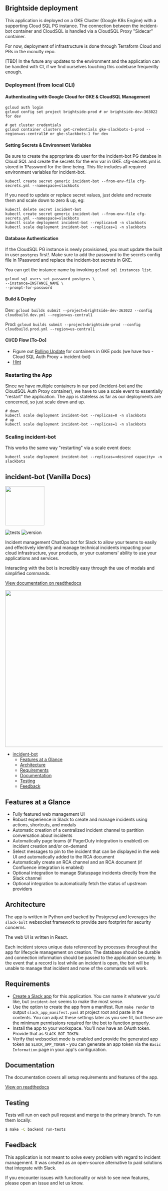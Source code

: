## Brightside deployment
This application is deployed on a GKE Cluster (Google K8s Engine) with a supporting Cloud SQL PG instance.
The connection between the incident-bot container and CloudSQL is handled via a CloudSQL Proxy "Sidecar" container.

For now, deployment of infrastructure is done through Terraform Cloud and PRs in the mcnulty repo.

[TBD] In the future any updates to the environment and the application can be handled with CI, if we find ourselves touching this codebase frequently enough.

### Deployment (from local CLI)

#### Authenticating with Google Cloud for GKE & CloudSQL Management

```
gcloud auth login
gcloud config set project brightside-prod # or brightside-dev-363022 for dev

# get cluster credentials
gcloud container clusters get-credentials gke-slackbots-1-prod --region=us-central1# or gke-slackbots-1 for dev
```

#### Setting Secrets & Environment Variables

Be sure to create the appropriate db user for the incident-bot PG databse in Cloud SQL and create the secrets for the env var in GKE.
cfg-secrets.yml is stored in 1Password for the time being. This file includes all required environment variables for incident-bot.

```
kubectl create secret generic incident-bot --from-env-file cfg-secrets.yml --namespace=slackbots
```

If you need to update or replace secret values, just delete and recreate them and scale down to zero & up, eg:

```
kubectl delete secret incident-bot
kubectl create secret generic incident-bot --from-env-file cfg-secrets.yml --namespace=slackbots
kubectl scale deployment incident-bot --replicas=0 -n slackbots
kubectl scale deployment incident-bot --replicas=1 -n slackbots
```

#### Database Authentication

If the CloudSQL PG instance is newly provisioned, you must update the built in user `postgres` first!. Make sure to add the password to the secrets config file in 1Password and replace the incident-bot secrets in GKE.

You can get the instance name by invoking `gcloud sql instances list`.

```
gcloud sql users set-password postgres \
--instance=INSTANCE_NAME \
--prompt-for-password
```

#### Build & Deploy

Dev: `gcloud builds submit --project=brightside-dev-363022 --config cloudbuild.dev.yml --region=us-central1`

Prod: `gcloud builds submit --project=brightside-prod --config cloudbuild.prod.yml --region=us-central1`

#### CI/CD Flow [To-Do]

- Figure out [Rolling Update](https://cloud.google.com/kubernetes-engine/docs/how-to/updating-apps) for containers in GKE pods (we have two - Cloud SQL Auth Proxy + incident-bot)
- [Hint](https://stackoverflow.com/a/40368520/5842023)

### Restarting the App

Since we have multiple containers in our pod (incident-bot and the CloudSQL Auth Proxy container), we have to use a scale event to essentially "restart" the application. The app is stateless as far as our deployments are concerned, so just scale down and up.

```
# down
kubectl scale deployment incident-bot --replicas=0 -n slackbots
# up
kubectl scale deployment incident-bot --replicas=1 -n slackbots
```

### Scaling incident-bot

This works the same way "restarting" via a scale event does:

```
kubectl scale deployment incident-bot --replicas=<desired capacity> -n slackbots
```

## incident-bot (Vanilla Docs)

<img src="https://github.com/echoboomer/incident-bot/blob/main/assets/bot.png" width="125" height="125">

![tests](https://github.com/echoboomer/incident-bot/actions/workflows/tests.yml/badge.svg)
![version](https://img.shields.io/github/v/release/echoboomer/incident-bot)

Incident management ChatOps bot for Slack to allow your teams to easily and effectively identify and manage technical incidents impacting your cloud infrastructure, your products, or your customers' ability to use your applications and services.

Interacting with the bot is incredibly easy through the use of modals and simplified commands.

[View documentation on readthedocs](https://incident-bot.readthedocs.io/en/latest/)

<img src="https://github.com/echoboomer/incident-bot/blob/main/assets/incident-bot-demo-1.gif" width="700" height="500" />

- [incident-bot](#incident-bot)
  - [Features at a Glance](#features-at-a-glance)
  - [Architecture](#architecture)
  - [Requirements](#requirements)
  - [Documentation](#documentation)
  - [Testing](#testing)
  - [Feedback](#feedback)

## Features at a Glance

- Fully featured web management UI
- Robust experience in Slack to create and manage incidents using actions, shortcuts, and modals
- Automatic creation of a centralized incident channel to partition conversation about incidents
- Automatically page teams (if PagerDuty integration is enabled) on incident creation and/or on-demand
- Select messages to pin to the incident that can be displayed in the web UI and automatically added to the RCA document
- Automatically create an RCA channel and an RCA document (if Confluence integration is enabled)
- Optional integration to manage Statuspage incidents directly from the Slack channel
- Optional integration to automatically fetch the status of upstream providers

## Architecture

The app is written in Python and backed by Postgresql and leverages the `slack-bolt` websocket framework to provide zero footprint for security concerns.

The web UI is written in React.

Each incident stores unique data referenced by processes throughout the app for lifecycle management on creation. The database should be durable and connection information should be passed to the application securely. In the event that a record is lost while an incident is open, the bot will be unable to manage that incident and none of the commands will work.

## Requirements

- [Create a Slack app](https://api.slack.com/apps?new_app=1) for this application. You can name it whatever you'd like, but `incident-bot` seems to make the most sense.
- Use the option to create the app from a manifest. Run `make render` to output `slack_app_manifest.yaml` at project root and paste in the contents. You can adjust these settings later as you see fit, but these are the minimum permissions required for the bot to function properly.
- Install the app to your workspace. You'll now have an OAuth token. Provide that as `SLACK_BOT_TOKEN`.
- Verify that websocket mode is enabled and provide the generated app token as `SLACK_APP_TOKEN` - you can generate an app token via the `Basic Information` page in your app's configuration.

## Documentation

The documentation covers all setup requirements and features of the app.

[View on readthedocs](https://incident-bot.readthedocs.io/en/latest/)

## Testing

Tests will run on each pull request and merge to the primary branch. To run them locally:

```bash
$ make -C backend run-tests
```

## Feedback

This application is not meant to solve every problem with regard to incident management. It was created as an open-source alternative to paid solutions that integrate with Slack.

If you encounter issues with functionality or wish to see new features, please open an issue and let us know.
